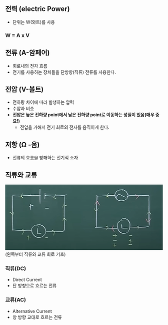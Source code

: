 ## 전력 (electric Power)
- 단위는 W(와트)를 사용
### W = A x V

## 전류 (A-암페어)
- 회로내의 전자 흐름
- 전기를 사용하는 장치들을 단방향(직류) 전류를 사용한다.

## 전압 (V-볼트)
- 전하량 차이에 따라 발생하는 압력
- 수압과 비슷
- **전압은 높은 전하량 point에서 낮은 전하량 point로 이동하는 성질이 있음(매우 중요!)**
	+ 전압을 가해서 전기 회로의 전자를 움직이게 한다.

## 저항 (Ω -옴)
- 전류의 흐름을 방해하는 전기적 소자

## 직류와 교류
![alt text](image-2.png)
(왼쪽부터 직류와 교류 회로 기호)

### 직류(DC)
- Direct Current
- 단 방향으로 흐르는 전류

### 교류(AC)
- Alternative Current
- 양 방향 교대로 흐르는 전류